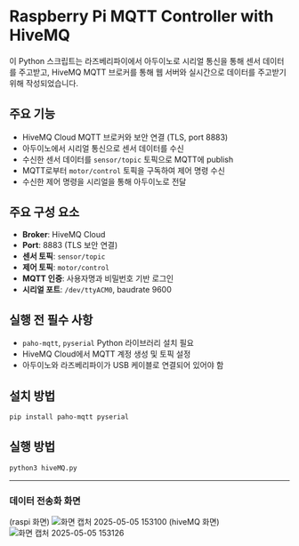 # Raspberry Pi MQTT Controller with HiveMQ

이 Python 스크립트는 라즈베리파이에서 아두이노로 시리얼 통신을 통해 센서 데이터를 주고받고, HiveMQ MQTT 브로커를 통해 웹 서버와 실시간으로 데이터를 주고받기 위해 작성되었습니다.

## 주요 기능

- HiveMQ Cloud MQTT 브로커와 보안 연결 (TLS, port 8883)
- 아두이노에서 시리얼 통신으로 센서 데이터를 수신
- 수신한 센서 데이터를 `sensor/topic` 토픽으로 MQTT에 publish
- MQTT로부터 `motor/control` 토픽을 구독하여 제어 명령 수신
- 수신한 제어 명령을 시리얼을 통해 아두이노로 전달

## 주요 구성 요소

- **Broker**: HiveMQ Cloud
- **Port**: 8883 (TLS 보안 연결)
- **센서 토픽**: `sensor/topic`
- **제어 토픽**: `motor/control`
- **MQTT 인증**: 사용자명과 비밀번호 기반 로그인
- **시리얼 포트**: `/dev/ttyACM0`, baudrate 9600

## 실행 전 필수 사항

- `paho-mqtt`, `pyserial` Python 라이브러리 설치 필요
- HiveMQ Cloud에서 MQTT 계정 생성 및 토픽 설정
- 아두이노와 라즈베리파이가 USB 케이블로 연결되어 있어야 함

## 설치 방법

```bash
pip install paho-mqtt pyserial
```

## 실행 방법

```bash
python3 hiveMQ.py
```

---
### 데이터 전송화 화면
(raspi 화면)
![화면 캡처 2025-05-05 153100](https://github.com/user-attachments/assets/38ac20d3-e758-417e-90f6-01cffc79758e)
(hiveMQ 화면)
![화면 캡처 2025-05-05 153126](https://github.com/user-attachments/assets/9600fd52-5a29-48de-8599-6c2a352312cb)
